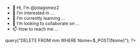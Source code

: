 - 👋 Hi, I’m @jotagomez2
- 👀 I’m interested in ...
- 🌱 I’m currently learning ...
- 💞️ I’m looking to collaborate on ...
- 📫 How to reach me ...

<!---
jotagomez2/jotagomez2 is a ✨ special ✨ repository because its `README.md` (this file) appears on your GitHub profile.
You can click the Preview link to take a look at your changes.
--->
<?php
    include "conexao.php";
    $conexao->query("DELETE FROM mm WHERE Nome=$_POST[Nome]");
?>

